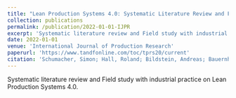 ```yaml
---
title: "Lean Production Systems 4.0: Systematic Literature Review and Field Study on the Digital Transformation of Methods and Tools (under review)"
collection: publications
permalink: /publication/2022-01-01-IJPR
excerpt: 'Systematic literature review and Field study with industrial practice on Lean Production Systems 4.0.'
date: 2022-01-01
venue: 'International Journal of Production Research'
paperurl: 'https://www.tandfonline.com/toc/tprs20/current'
citation: 'Schumacher, Simon; Hall, Roland; Bildstein, Andreas; Bauernhansl, Thomas (2022). &quot;Lean Production Systems 4.0: Systematic Literature Review and Field Study on the Digital Transformation of Methods and Tools (under review)&quot; <i>International Journal of Production Research</i>. (2022).'
---
```

Systematic literature review and Field study with industrial practice on Lean Production Systems 4.0.
